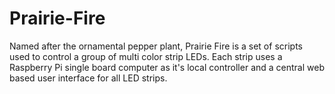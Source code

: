 Prairie-Fire
============

Named after the ornamental pepper plant, Prairie Fire is a set of scripts used to control a group of multi color strip LEDs. Each strip uses a Raspberry Pi single board computer as it's local controller and a central web based user interface for all  LED strips.
